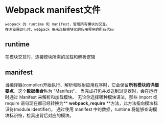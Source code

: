 # Webpack manifest文件 #
    webpack 的 runtime 和 manifest，管理所有模块的交互。
    在浏览器运行时，webpack 用来连接模块化的应用程序的所有代码

## runtime ##
在模块交互时，连接模块所需的加载和解析逻辑

## manifest ##
当编译器(compiler)开始执行、解析和映射应用程序时，它会保留**所有模块的详细要点**，这个**数据集合**称为 "Manifest"。
当完成打包并发送到浏览器时，会在运行时通过 Manifest 来解析和加载模块。
无论你选择哪种模块语法，那些 import 或 require 语句现在都已经转换为** __webpack_require__ **方法，此方法指向模块标识符(module identifier)。
通过使用 manifest 中的数据，runtime 将能够查询模块标识符，检索出背后对应的模块。